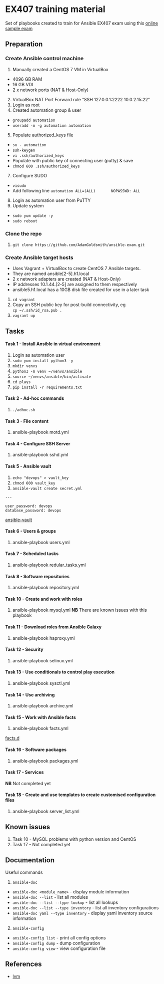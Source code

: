 # EX407 training material

Set of playbooks created to train for Ansible EX407 exam using this [online sample exam](https://www.lisenet.com/2019/ansible-sample-exam-for-ex407/)

## Preparation

### Create Ansible control machine

1. Manually created a CentOS 7 VM in VirtualBox
  * 4096 GB RAM
  * 16 GB VDI
  * 2 x network ports (NAT & Host-Only)
2. VirtualBox NAT Port Forward rule “SSH 127.0.0.1:2222 10.0.2.15:22”
3. Login as root
4. Created automation group & user
  * `groupadd automation`
  * `useradd -m -g automation automation`
5. Populate authorized_keys file
  * `su - automation`
  * `ssh-keygen`
  * `vi .ssh/authorized_keys`
  * Populate with public key of connecting user (putty) & save
  * `chmod 600 .ssh/authorized_keys`
7. Configure SUDO
  * `visudo`
  * Add following line
  `automation ALL=(ALL)       NOPASSWD: ALL`
8. Login as automation user from PuTTY
9. Update system
  * `sudo yum update -y`
  * `sudo reboot`

### Clone the repo

1. `git clone https://github.com/AdamGoldsmith/ansible-exam.git`

### Create Ansible target hosts

* Uses Vagrant + VirtualBox to create CentOS 7 Ansible targets.
* They are named ansible[2-5].h1.local
* 2 x network adapters are created (NAT & Host-Only)
* IP addresses 10.1.44.[2-5] are assigned to them respectively
* ansible5.h1.local has a 10GB disk file created for use in a later task

1. `cd vagrant`
2. Copy an SSH public key for post-build connectivity, eg  
`cp ~/.ssh/id_rsa.pub .`
3. `vagrant up`

## Tasks

#### Task 1 - Install Ansible in virtual environment
1. Login as automation user
2. `sudo yum install python3 -y`
3. `mkdir venvs`
4. `python3 -m venv ~/venvs/ansible`
5. `source ~/venvs/ansible/bin/activate`
6. `cd plays`
7. `pip install -r requirements.txt`

#### Task 2 - Ad-hoc commands
1. `./adhoc.sh`

#### Task 3 - File content
1. ansible-playbook motd.yml

#### Task 4 - Configure SSH Server
1. ansible-playbook sshd.yml

#### Task 5 - Ansible vault
1. `echo "devops" > vault_key`
2. `chmod 600 vault_key`
3. `ansible-vault create secret.yml`
```
---

user_password: devops
database_password: devops
```

[ansible-vault](https://docs.ansible.com/ansible/latest/user_guide/vault.html)

#### Task 6 - Users & groups
1. ansible-playbook users.yml

#### Task 7 - Scheduled tasks
1. ansible-playbook redular_tasks.yml

#### Task 8 - Software repositories
1. ansible-playbook repository.yml

#### Task 10 - Create and work with roles
1. ansible-playbook mysql.yml
__NB__ There are known issues with this playbook

#### Task 11 - Download roles from Ansible Galaxy
1. ansible-playbook haproxy.yml

#### Task 12 - Security
1. ansible-playbook selinux.yml

#### Task 13 - Use conditionals to control play execution
1. ansible-playbook sysctl.yml

#### Task 14 - Use archiving
1. ansible-playbook archive.yml

#### Task 15 - Work with Ansible facts
1. ansible-playbook facts.yml

[facts.d](https://docs.ansible.com/ansible/latest/user_guide/playbooks_variables.html#local-facts-facts-d)

#### Task 16 - Software packages
1. ansible-playbook packages.yml

#### Task 17 - Services
__NB__ Not completed yet

#### Task 18 - Create and use templates to create customised configuration files
1. ansible-playbook server_list.yml

## Known issues

1. Task 10 - MySQL problems with python version and CentOS
2. Task 17 - Not completed yet

## Documentation

Useful commands

1. `ansible-doc`

* `ansible-doc <module_name>` - display module information
* `ansible-doc --list` - list all modules
* `ansible-doc --list --type lookup` - list all lookups
* `ansible-doc --list --type inventory` - list all inventory configurations
* `ansible-doc yaml --type inventory` - display yaml inventory source information

2. `ansible-config`

* `ansible-config list` - print all config options
* `ansible-config dump` - dump configuration
* `ansible-config view` - view configuration file

## References

* [lvm](https://www.linuxsysadmins.com/creating-logical-volume-using-ansible/)

